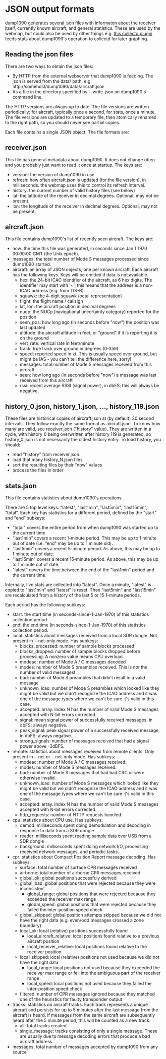 # JSON output formats

dump1090 generates several json files with informaton about the receiver itself, currently known aircraft,
and general statistics. These are used by the webmap, but could also be used by other things
e.g. [this collectd plugin](https://github.com/mutability/dump1090-tools/tree/master/collectd) feeds stats
about dump1090's operation to collectd for later graphing.

## Reading the json files

There are two ways to obtain the json files:

 * By HTTP from the external webserver that dump1090 is feeding. The json is served from the data/ path, e.g. http://somehost/dump1090/data/aircraft.json
 * As a file in the directory specified by --write-json on dump1090's command line.

The HTTP versions are always up to date.
The file versions are written periodically; for aircraft, typically once a second, for stats, once a minute.
The file versions are updated to a temporary file, then atomically renamed to the right path, so you should never see partial copies.

Each file contains a single JSON object. The file formats are:

## receiver.json

This file has general metadata about dump1090. It does not change often and you probably just want to read it once at startup.
The keys are:

 * version: the version of dump1090 in use
 * refresh: how often aircraft.json is updated (for the file version), in milliseconds. the webmap uses this to control its refresh interval.
 * history: the current number of valid history files (see below)
 * lat: the latitude of the receiver in decimal degrees. Optional, may not be present.
 * lon: the longitude of the receiver in decimal degrees. Optional, may not be present.

## aircraft.json

This file contains dump1090's list of recently seen aircraft. The keys are:

 * now: the time this file was generated, in seconds since Jan 1 1970 00:00:00 GMT (the Unix epoch).
 * messages: the total number of Mode S messages processed since dump1090 started.
 * aircraft: an array of JSON objects, one per known aircraft. Each aircraft has the following keys. Keys will be omitted if data is not available.
   * hex: the 24-bit ICAO identifier of the aircraft, as 6 hex digits. The identifier may start with '~', this means that the address is a non-ICAO address (e.g. from TIS-B).
   * squawk: the 4-digit squawk (octal representation)
   * flight: the flight name / callsign
   * lat, lon: the aircraft position in decimal degrees
   * nucp: the NUCp (navigational uncertainty category) reported for the position
   * seen_pos: how long ago (in seconds before "now") the position was last updated
   * altitude: the aircraft altitude in feet, or "ground" if it is reporting it is on the ground
   * vert_rate: vertical rate in feet/minute
   * track: true track over ground in degrees (0-359)
   * speed: reported speed in kt. This is usually speed over ground, but might be IAS - you can't tell the difference here, sorry!
   * messages: total number of Mode S messages received from this aircraft
   * seen: how long ago (in seconds before "now") a message was last received from this aircraft
   * rssi: recent average RSSI (signal power), in dbFS; this will always be negative.
   
## history_0.json, history_1.json, ..., history_119.json

These files are historical copies of aircraft.json at (by default) 30 second intervals. They follow exactly the
same format as aircraft.json. To know how many are valid, see receiver.json ("history" value). They are written in
a cycle, with history_0 being overwritten after history_119 is generated, so history_0.json is not necessarily the
oldest history entry. To load history, you should:

 * read "history" from receiver.json.
 * load that many history_N.json files
 * sort the resulting files by their "now" values
 * process the files in order
 
## stats.json

This file contains statistics about dump1090's operations.

There are 5 top level keys: "latest", "last1min", "last5min", "last15min", "total". Each key has statistics for a different period, defined by the "start" and "end" subkeys:

 * "total" covers the entire period from when dump1090 was started up to the current time
 * "last1min" covers a recent 1-minute period. This may be up to 1 minute out of date (i.e. "end" may be up to 1 minute old).
 * "last5min" covers a recent 5-minute period. As above, this may be up to 1 minute out of date.
 * "last15min" covers a recent 15-minute period. As above, this may be up to 1 minute out of date.
 * "latest" covers the time between the end of the "last1min" period and the current time.

Internally, live stats are collected into "latest". Once a minute, "latest" is copied to "last1min" and "latest" is reset. Then "last5min" and "last15min" are recalculated from a history of the last 5 or 15 1-minute periods.

Each period has the following subkeys:

 * start: the start time (in seconds-since-1-Jan-1970) of this statistics collection period.
 * end: the end time (in seconds-since-1-Jan-1970) of this statistics collection period.
 * local: statistics about messages received from a local SDR dongle. Not present in --net-only mode. Has subkeys:
   * blocks_processed: number of sample blocks processed
   * blocks_dropped: number of sample blocks dropped before processing. A nonzero value means CPU overload.
   * modeac: number of Mode A / C messages decoded
   * modes: number of Mode S preambles received. This is *not* the number of valid messages!
   * bad: number of Mode S preambles that didn't result in a valid message
   * unknown_icao: number of Mode S preambles which looked like they might be valid but we didn't recognize the ICAO address and it was one of the message types where we can't be sure it's valid in this case.
   * accepted: array. Index N has the number of valid Mode S messages accepted with N-bit errors corrected.
   * signal: mean signal power of successfully received messages, in dbFS; always negative.
   * peak_signal: peak signal power of a successfully received message, in dbFS; always negative.
   * strong_signals: number of messages received that had a signal power above -3dBFS.
 * remote: statistics about messages received from remote clients. Only present in --net or --net-only mode. Has subkeys:
   * modeac: number of Mode A / C messages received.
   * modes: number of Mode S messages received.
   * bad: number of Mode S messages that had bad CRC or were otherwise invalid.
   * unknown_icao: number of Mode S messages which looked like they might be valid but we didn't recognize the ICAO address and it was one of the message types where we can't be sure it's valid in this case.
   * accepted: array. Index N has the number of valid Mode S messages accepted with N-bit errors corrected.
   * http_requests: number of HTTP requests handled.
 * cpu: statistics about CPU use. Has subkeys:
   * demod: milliseconds spent doing demodulation and decoding in response to data from a SDR dongle
   * reader: milliseconds spent reading sample data over USB from a SDR dongle
   * background: milliseconds spent doing network I/O, processing received network messages, and periodic tasks.
 * cpr: statistics about Compact Position Report message decoding. Has subkeys:
   * surface: total number of surface CPR messages received
   * airborne: total number of airborne CPR messages received
   * global_ok: global positions successfuly derived
   * global_bad: global positions that were rejected because they were inconsistent
     * global_range: global positions that were rejected because they exceeded the receiver max range
     * global_speed: global positions that were rejected because they failed the inter-position speed check
   * global_skipped: global position attempts skipped because we did not have the right data (e.g. even/odd messages crossed a zone boundary)
   * local_ok: local (relative) positions successfully found
     * local_aircraft_relative: local positions found relative to a previous aircraft position
     * local_receiver_relative: local positions found relative to the receiver position
   * local_skipped: local (relative) positions not used because we did not have the right data
     * local_range: local positions not used because they exceeded the receiver max range or fell into the ambiguous part of the receiver range
     * local_speed: local positions not used because they failed the inter-position speed check
   * filtered: number of CPR messages ignored because they matched one of the heuristics for faulty transponder output
 * tracks: statistics on aircraft tracks. Each track represents a unique aircraft and persists for up to 5 minutes after the last message
   from the aircraft is heard. If messages from the same aircraft are subsequently heard after the 5 minute period, this will be counted
   as a new track.
   * all: total tracks created
   * single_message: tracks consisting of only a single message. These are usually due to message decoding errors that produce a bad aircraft address.
 * messages: total number of messages accepted by dump1090 from any source
